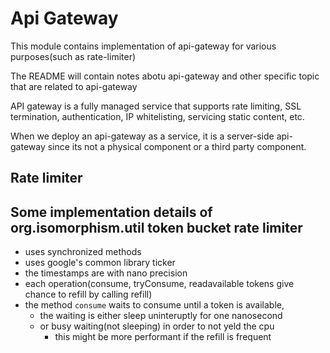 # Api Gateway

This module contains implementation of api-gateway for various purposes(such as rate-limiter)

The README will contain notes abotu api-gateway and other specific topic that are related to api-gateway

API gateway is a fully managed
service that supports rate limiting, SSL termination, authentication, IP whitelisting, servicing
static content, etc.

When we deploy an api-gateway as a service, it is a server-side api-gateway since its not a physical component or a third party component.


## Rate limiter

## Some implementation details of org.isomorphism.util token bucket rate limiter

* uses synchronized methods
* uses google's common library ticker
* the timestamps are with nano precision
* each operation(consume, tryConsume, readavailable tokens give chance to refill by calling refill)
* the method `consume` waits to consume until a token is available, 
  * the waiting is either sleep uninteruptly for one nanosecond
  * or busy waiting(not sleeping) in order to not yeld the cpu
    * this might be more performant if the refill is frequent
